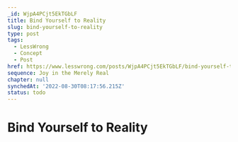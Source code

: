 ```yaml
---
_id: WjpA4PCjt5EkTGbLF
title: Bind Yourself to Reality
slug: bind-yourself-to-reality
type: post
tags:
  - LessWrong
  - Concept
  - Post
href: https://www.lesswrong.com/posts/WjpA4PCjt5EkTGbLF/bind-yourself-to-reality
sequence: Joy in the Merely Real
chapter: null
synchedAt: '2022-08-30T08:17:56.215Z'
status: todo
---
```


# Bind Yourself to Reality
